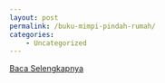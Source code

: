 ```yaml
---
layout: post
permalink: /buku-mimpi-pindah-rumah/
categories:
    - Uncategorized
---
```


[Baca Selengkapnya](/08)